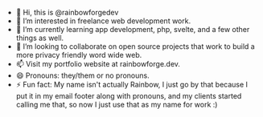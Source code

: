- 👋 Hi, this is @rainbowforgedev
- 👀 I’m interested in freelance web development work.
- 🌱 I’m currently learning app development, php, svelte, and a few other things as well.
- 💞️ I’m looking to collaborate on open source projects that work to build a more privacy friendly word wide web.
- 📫 Visit my portfolio website at rainbowforge.dev.
- 😄 Pronouns: they/them or no pronouns.
- ⚡ Fun fact: My name isn't actually Rainbow, I just go by that because I put it in my email footer along with pronouns, and my clients started calling me that, so now I just use that as my name for work :)

<!---
rainbowforgedev/rainbowforgedev is a ✨ special ✨ repository because its `README.md` (this file) appears on your GitHub profile.
You can click the Preview link to take a look at your changes.
--->

